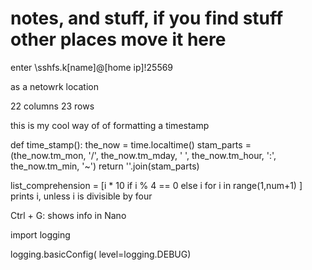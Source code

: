 # notes, and stuff, if you find stuff other places move it here

enter
\\sshfs.k\[name]@[home ip]!25569

as a netowrk location

22 columns
23 rows

this is my cool way of of formatting a timestamp

def time_stamp():
    the_now = time.localtime()
    stam_parts = (the_now.tm_mon, '/', the_now.tm_mday, ' ',
    the_now.tm_hour, ':', the_now.tm_min, '~')
    return ''.join(stam_parts)

list_comprehension = [i * 10 if i % 4 == 0 else i for i in range(1,num+1) ]
prints i, unless i is divisible by four

Ctrl + G: shows info in Nano

import logging

logging.basicConfig(
    level=logging.DEBUG)
